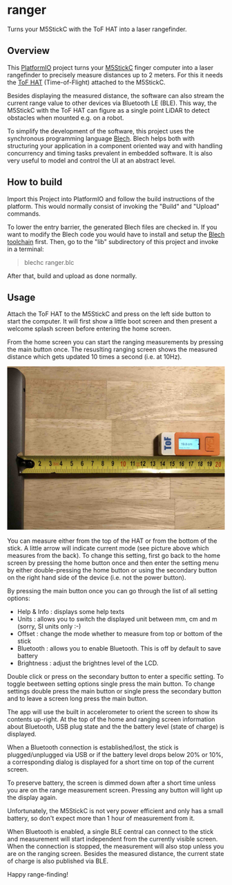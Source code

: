# ranger

Turns your M5StickC with the ToF HAT into a laser rangefinder.

## Overview

This [PlatformIO](https://platformio.org) project turns your [M5StickC](https://docs.m5stack.com/en/core/m5stickc) finger computer into a 
laser rangefinder to precisely measure distances up to 2 meters. For this it
needs the [ToF HAT](https://shop.m5stack.com/collections/m5-hat/products/m5stickc-tof-hatvl53l0x) (Time-of-Flight) attached to the M5StickC.

Besides displaying the measured distance, the software can also stream the current range value to other devices via Bluetooth LE (BLE). This way, the M5StickC with the ToF HAT can
figure as a single point LiDAR to detect obstacles when mounted e.g. on a robot.

To simplify the development of the software, this project uses the synchronous programming language [Blech](https://www.blech-lang.org). Blech helps both with structuring your application in a component oriented way and with handling concurrency and timing tasks prevalent in embedded software. It is also very useful to model and control the UI at an abstract level.

## How to build

Import this Project into PlatformIO and follow the build instructions of the platform. This
would normally consist of invoking the "Build" and "Upload" commands.

To lower the entry barrier, the generated Blech files are checked in. If you want to modify
the Blech code you would have to install and setup the [Blech toolchain](https://www.blech-lang.org/docs/getting-started/blechc/) first. Then, go to the "lib" subdirectory of this project and invoke in a terminal:
> blechc ranger.blc

After that, build and upload as done normally.

## Usage

Attach the ToF HAT to the M5StickC and press on the left side button to start the computer.
It will first show a little boot screen and then present a welcome splash screen before entering the home screen.

From the home screen you can start the ranging measurements by pressing the main button once. The resuslting ranging screen shows the measured distance which gets updated 10 times a second (i.e. at 10Hz).

![](doc/ranger.jpg)

You can measure either from the top of the HAT or from the bottom of the stick. A little arrow will indicate current mode (see picture above which measures from the back). To change this
setting, first go back to the home screen by pressing the home button once and then enter
the setting menu by either double-pressing the home button or using the secondary button on the right hand side of the device (i.e. not the power button).

By pressing the main button once you can go through the list of all setting options:

- Help & Info : displays some help texts
- Units : allows you to switch the displayed unit between mm, cm and m (sorry, SI units only :-) 
- Offset : change the mode whether to measure from top or bottom of the stick
- Bluetooth : allows you to enable Bluetooth. This is off by default to save battery
- Brightness : adjust the brightnes level of the LCD.

Double click or press on the secondary button to enter a specific setting. To toggle beetween
setting options single press the main button. To change settings double press the main button or single press the secondary button and to leave a screen long press the main button.

The app will use the built in accelerometer to orient the screen to show its contents up-right. At the top of the home and ranging screen information about Bluetooth, USB plug state and the the battery level (state of charge) is displayed.

When a Bluetooth connection is established/lost, the stick is plugged/unplugged via USB or if the battery level drops below 20% or 10%, a corresponding dialog is displayed for a short time on top of the current screen.

To preserve battery, the screen is dimmed down after a short time unless you are on the range measurement screen. Pressing any button will light up the display again.

Unfortunately, the M5StickC is not very power efficient and only has a small battery, so don't expect more than 1 hour of measurement from it.

When Bluetooth is enabled, a single BLE central can connect to the stick and measurement will start independent from the currently visible screen. When the connection is stopped, the measurement will also stop unless you are on the ranging screen.
Besides the measured distance, the current state of charge is also published via BLE.

Happy range-finding!
